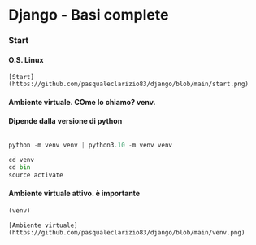 # Django - Basi complete

### Start

#### O.S. Linux

```
[Start](https://github.com/pasqualeclarizio83/django/blob/main/start.png)

```

#### Ambiente virtuale. COme lo chiamo? venv.
#### Dipende dalla versione di python

```python

python -m venv venv | python3.10 -m venv venv

cd venv
cd bin
source activate

```
#### Ambiente virtuale attivo. è importante

```python
(venv)
```

```
[Ambiente virtuale](https://github.com/pasqualeclarizio83/django/blob/main/venv.png)

```